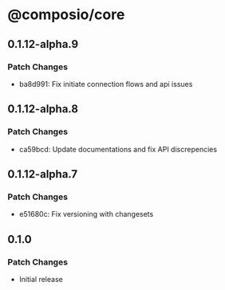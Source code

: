 # @composio/core

## 0.1.12-alpha.9

### Patch Changes

- ba8d991: Fix initiate connection flows and api issues

## 0.1.12-alpha.8

### Patch Changes

- ca59bcd: Update documentations and fix API discrepencies

## 0.1.12-alpha.7

### Patch Changes

- e51680c: Fix versioning with changesets

## 0.1.0

### Patch Changes

- Initial release
